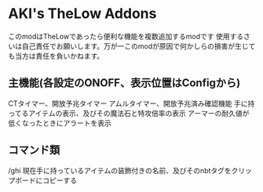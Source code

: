 # AKI's TheLow Addons
このmodはTheLowであったら便利な機能を複数追加するmodです
使用するさいは自己責任でお願いします。万が一このmodが原因で何かしらの損害が生じても当方は責任を負いかねます。

## 主機能(各設定のONOFF、表示位置はConfigから)
CTタイマー、開放予兆タイマー 
アムルタイマー、開放予兆済み確認機能 
手に持ってるアイテムの表示、及びその魔法石と特攻倍率の表示
アーマーの耐久値が低くなったときにアラートを表示

## コマンド類
/ghi 現在手に持っているアイテムの装飾付きの名前、及びそのnbtタグをクリップボードにコピーする